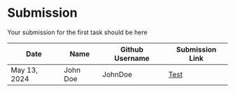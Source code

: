 # Submission

Your submission for the first task should be here

| Date | Name | Github Username | Submission Link |
| ------ | ------ | ------ |  ------ |
| May 13, 2024 | John Doe | JohnDoe | [Test](https://test.com) |
